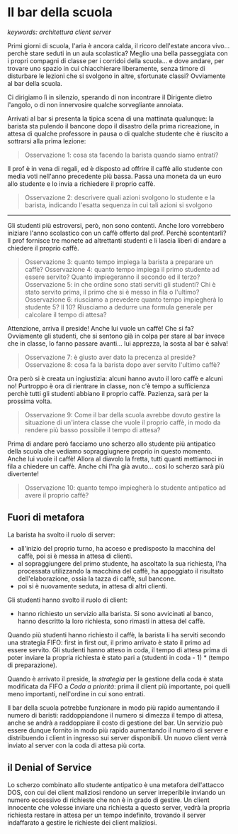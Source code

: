 # Il bar della scuola

*keywords: architettura client server*

Primi giorni di scuola, l'aria è ancora calda, il ricoro dell'estate ancora vivo... perchè stare seduti in un aula scolastica? Meglio una bella passeggiata con i propri compagni di classe per i corridoi della scuola... e dove andare, per trovare uno spazio in cui chiacchierare liberamente, senza timore di disturbare le lezioni che si svolgono in altre, sfortunate classi? Ovviamente al bar della scuola.

Ci dirigiamo lì in silenzio, sperando di non incontrare il Dirigente dietro l'angolo, o di non innervosire qualche sorvegliante annoiata. 

Arrivati al bar si presenta la tipica scena di una mattinata qualunque: la barista sta pulendo il bancone dopo il disastro della prima ricreazione, in attesa di qualche professore in pausa o di qualche studente che è riuscito a sottrarsi alla prima lezione:

> Osservazione 1: cosa sta facendo la barista quando siamo entrati?

Il prof è in vena di regali, ed è disposto ad offrire il caffè allo studente con media voti nell'anno precedente più bassa. Passa una moneta da un euro allo studente e lo invia a richiedere il proprio caffè.

> Osservazione 2: descrivere quali azioni svolgono lo studente e la barista, indicando l'esatta sequenza in cui tali azioni si svolgono

---

Gli studenti più estroversi, però, non sono contenti. Anche loro vorrebbero iniziare l'anno scolastico con un caffè offerto dal prof.
Perchè scontentarli? Il prof fornisce tre monete ad altrettanti studenti e li lascia liberi di andare a chiedere il proprio caffè.

> Osservazione 3: quanto tempo impiega la barista a preparare un caffè?
> Osservazione 4: quanto tempo impiega il primo studente ad essere servito? Quanto impiegeranno il secondo ed il terzo?
> Osservazione 5: in che ordine sono stati serviti gli studenti? Chi è stato servito prima, il primo che si è messo in fila o l'ultimo?
> Osservazione 6: riusciamo a prevedere quanto tempo impiegherà lo studente 5? Il 10? Riusciamo a dedurre una formula generale per calcolare il tempo di attesa?

Attenzione, arriva il preside! Anche lui vuole un caffè! Che si fa? Ovviamente gli studenti, che si sentono già in colpa per stare al bar invece che in classe, lo fanno passare avanti... lui apprezza, la sosta al bar è salva!

> Osservazione 7: è giusto aver dato la precenza al preside? 
> Osservazione 8: cosa fa la barista dopo aver servito l'ultimo caffè?

Ora però si è creata un ingiustizia: alcuni hanno avuto il loro caffè e alcuni no! Purtroppo è ora di rientrare in classe, non c'è tempo a sufficienza perchè tutti gli studenti abbiano il proprio caffè. Pazienza, sarà per la prossima volta.

> Osservazione 9: Come il bar della scuola avrebbe dovuto gestire la situazione di un'intera classe che vuole il proprio caffè, in modo da rendere più basso possibile il tempo di attesa?

Prima di andare però facciamo uno scherzo allo studente più antipatico della scuola che vediamo sopraggiugnere proprio in questo momento. Anche lui vuole il caffè! Allora al diavolo la fretta, tutti quanti mettiamoci in fila a chiedere un caffè. Anche chi l'ha già avuto... così lo scherzo sarà più divertente!

> Osservazione 10: quanto tempo impiegherà lo studente antipatico ad avere il proprio caffè?

## Fuori di metafora

La barista ha svolto il ruolo di server:
- all'inizio del proprio turno, ha acceso e predisposto la macchina del caffè, poi si è messa in attesa di clienti.
- al sopraggiungere del primo studente, ha ascoltato la sua richiesta, l'ha processata utilizzando la macchina del caffè, ha appoggiato il risultato dell'elaborazione, ossia la tazza di caffè, sul bancone.
- poi si è nuovamente seduta, in attesa di altri clienti.

Gli studenti hanno svolto il ruolo di client:
- hanno richiesto un servizio alla barista. Si sono avvicinati al banco, hanno descritto la loro richiesta, sono rimasti in attesa del caffè.

Quando più studenti hanno richiesto il caffè, la barista li ha serviti secondo una strategia FIFO: first in first out,  il primo arrivato è stato il primo ad essere servito. Gli studenti hanno atteso in coda, il tempo di attesa prima di poter inviare la propria richiesta è stato pari a (studenti in coda - 1) * (tempo di preparazione).

Quando è arrivato il preside, la *strategia* per la gestione della coda è stata modificata da FIFO a *Coda a priorità*: prima il client più importante, poi quelli meno importanti, nell'ordine in cui sono entrati.

Il bar della scuola potrebbe funzionare in modo più rapido aumentando il numero di baristi: raddoppiandone il numero si dimezza il tempo di attesa, anche se andrà a raddoppiare il costo di gestione del bar. Un servizio può essere dunque fornito in modo più rapido aumentando il numero di server e distribuendo i client in ingresso sui server disponibili. Un nuovo client verrà inviato al server con la coda di attesa più corta.

## il Denial of Service

Lo scherzo combinato allo studente antipatico è una metafora dell'attacco DOS, con cui dei client maliziosi rendono un server irreperibile inviando un numero eccessivo di richieste che non è in grado di gestire. Un client innocente che volesse inviare una richiesta a questo server, vedrà la propria richiesta restare in attesa per un tempo indefinito, trovando il server indaffarato a gestire le richieste dei client maliziosi.

